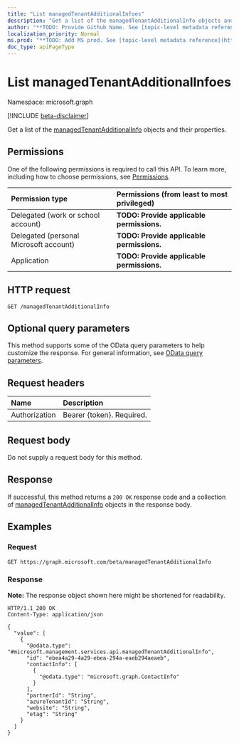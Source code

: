```yaml
---
title: "List managedTenantAdditionalInfoes"
description: "Get a list of the managedTenantAdditionalInfo objects and their properties."
author: "**TODO: Provide Github Name. See [topic-level metadata reference](https://msgo.azurewebsites.net/add/document/guidelines/metadata.html#topic-level-metadata)**"
localization_priority: Normal
ms.prod: "**TODO: Add MS prod. See [topic-level metadata reference](https://msgo.azurewebsites.net/add/document/guidelines/metadata.html#topic-level-metadata)**"
doc_type: apiPageType
---
```


# List managedTenantAdditionalInfoes
Namespace: microsoft.graph

[!INCLUDE [beta-disclaimer](../../includes/beta-disclaimer.md)]

Get a list of the [managedTenantAdditionalInfo](../resources/managedtenantadditionalinfo.md) objects and their properties.

## Permissions
One of the following permissions is required to call this API. To learn more, including how to choose permissions, see [Permissions](/graph/permissions-reference).

|Permission type|Permissions (from least to most privileged)|
|:---|:---|
|Delegated (work or school account)|**TODO: Provide applicable permissions.**|
|Delegated (personal Microsoft account)|**TODO: Provide applicable permissions.**|
|Application|**TODO: Provide applicable permissions.**|

## HTTP request

<!-- {
  "blockType": "ignored"
}
-->
``` http
GET /managedTenantAdditionalInfo
```

## Optional query parameters
This method supports some of the OData query parameters to help customize the response. For general information, see [OData query parameters](/graph/query-parameters).

## Request headers
|Name|Description|
|:---|:---|
|Authorization|Bearer {token}. Required.|

## Request body
Do not supply a request body for this method.

## Response

If successful, this method returns a `200 OK` response code and a collection of [managedTenantAdditionalInfo](../resources/managedtenantadditionalinfo.md) objects in the response body.

## Examples

### Request
<!-- {
  "blockType": "request",
  "name": "list_managedtenantadditionalinfo"
}
-->
``` http
GET https://graph.microsoft.com/beta/managedTenantAdditionalInfo
```


### Response
**Note:** The response object shown here might be shortened for readability.
<!-- {
  "blockType": "response",
  "truncated": true,
  "@odata.type": "Collection(microsoft.management.services.api.managedTenantAdditionalInfo)"
}
-->
``` http
HTTP/1.1 200 OK
Content-Type: application/json

{
  "value": [
    {
      "@odata.type": "#microsoft.management.services.api.managedTenantAdditionalInfo",
      "id": "ebea4a29-4a29-ebea-294a-eaeb294aeaeb",
      "contactInfo": [
        {
          "@odata.type": "microsoft.graph.ContactInfo"
        }
      ],
      "partnerId": "String",
      "azureTenantId": "String",
      "website": "String",
      "etag": "String"
    }
  ]
}
```

